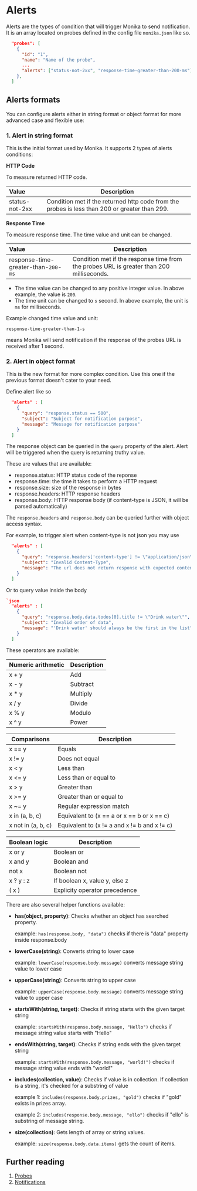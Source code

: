 # Alerts

Alerts are the types of condition that will trigger Monika to send notification. It is an array located on probes defined in the config file `monika.json` like so.

```json
  "probes": [
    {
      "id": "1",
      "name": "Name of the probe",
      ...
      "alerts": ["status-not-2xx", "response-time-greater-than-200-ms"]
    },
  ]
```

## Alerts formats

You can configure alerts either in string format or object format for more advanced case and flexible use:

### 1. Alert in string format

This is the initial format used by Monika. It supports 2 types of alerts conditions:

**HTTP Code**

To measure returned HTTP code.

| Value          | Description                                                                                   |
| :------------- | --------------------------------------------------------------------------------------------- |
| status-not-2xx | Condition met if the returned http code from the probes is less than 200 or greater than 299. |

**Response Time**

To measure response time. The time value and unit can be changed.

| Value                                 | Description                                                                              |
| :------------------------------------ | ---------------------------------------------------------------------------------------- |
| response-time-greater-than-`200`-`ms` | Condition met if the response time from the probes URL is greater than 200 milliseconds. |

- The time value can be changed to any positive integer value. In above example, the value is `200`.
- The time unit can be changed to `s` second. In above example, the unit is `ms` for milliseconds.

Example changed time value and unit:

```
response-time-greater-than-1-s
```

means Monika will send notification if the response of the probes URL is received after 1 second.

### 2. Alert in object format

This is the new format for more complex condition. Use this one if the previous format doesn't cater to your need.

Define alert like so

```json
  "alerts" : [
    {
      "query": "response.status == 500",
      "subject": "Subject for notification purpose",
      "message": "Message for notification purpose"
    }
  ]
```

The response object can be queried in the `query` property of the alert. Alert will be triggered when the query is returning truthy value.

These are values that are available:

- response.status: HTTP status code of the reponse
- response.time: the time it takes to perform a HTTP request
- response.size: size of the response in bytes
- response.headers: HTTP response headers
- response.body: HTTP response body (if content-type is JSON, it will be parsed automatically)

The `response.headers` and `response.body` can be queried further with object access syntax.

For example, to trigger alert when content-type is not json you may use

```json
  "alerts" : [
    {
      "query": "response.headers['content-type'] != \"application/json\"",
      "subject": "Invalid Content-Type",
      "message": "The url does not return response with expected content-type."
    }
  ]
```

Or to query value inside the body

```json
`json
  "alerts" : [
    {
      "query": "response.body.data.todos[0].title != \"Drink water\"",
      "subject": "Invalid order of data",
      "message": "'Drink water' should always be the first in the list"
    }
  ]
```

These operators are available:

| Numeric arithmetic | Description |
| ------------------ | ----------- |
| x + y              | Add         |
| x - y              | Subtract    |
| x \* y             | Multiply    |
| x / y              | Divide      |
| x % y              | Modulo      |
| x ^ y              | Power       |

| Comparisons        | Description                                  |
| ------------------ | -------------------------------------------- |
| x == y             | Equals                                       |
| x != y             | Does not equal                               |
| x < y              | Less than                                    |
| x <= y             | Less than or equal to                        |
| x > y              | Greater than                                 |
| x >= y             | Greater than or equal to                     |
| x ~= y             | Regular expression match                     |
| x in (a, b, c)     | Equivalent to (x == a or x == b or x == c)   |
| x not in (a, b, c) | Equivalent to (x != a and x != b and x != c) |

| Boolean logic | Description                   |
| ------------- | ----------------------------- |
| x or y        | Boolean or                    |
| x and y       | Boolean and                   |
| not x         | Boolean not                   |
| x ? y : z     | If boolean x, value y, else z |
| ( x )         | Explicity operator precedence |

There are also several helper functions available:

- **has(object, property)**: Checks whether an object has searched property.

  example: `has(response.body, "data")` checks if there is "data" property inside response.body

- **lowerCase(string)**: Converts string to lower case

  example: `lowerCase(response.body.message)` converts message string value to lower case

- **upperCase(string)**: Converts string to upper case

  example: `upperCase(response.body.message)` converts message string value to upper case

- **startsWith(string, target)**: Checks if string starts with the given target string

  example: `startsWith(response.body.message, "Hello")` checks if message string value starts with "Hello"

- **endsWith(string, target)**: Checks if string ends with the given target string

  example: `startsWith(response.body.message, "world!")` checks if message string value ends with "world!"

- **includes(collection, value)**: Checks if value is in collection. If collection is a string, it's checked for a substring of value

  example 1: `includes(response.body.prizes, "gold")` checks if "gold" exists in prizes array.

  example 2: `includes(response.body.message, "ello")` checks if "ello" is substring of message string.

- **size(collection)**: Gets length of array or string values.

  example: `size(response.body.data.items)` gets the count of items.

## Further reading

1. [Probes](./probes)
2. [Notifications](./notifications)
